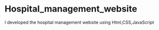 # Hospital_management_website
I developed the hospital management website using Html,CSS,JavaScript
